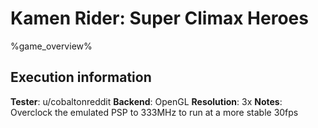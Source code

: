 # Kamen Rider: Super Climax Heroes 

%game_overview%

## Execution information

**Tester**: u/cobaltonreddit
**Backend**: OpenGL
**Resolution**: 3x
**Notes**: Overclock the emulated PSP to 333MHz to run at a more stable 30fps